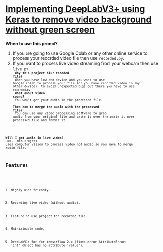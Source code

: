 <h1><u>Implementing DeepLabV3+ using Keras to remove video background without green screen</u></h1>

<strong>When to use this proect?</strong><br>
1. If you are going to use Google Colab or any other online service to process your reocrded video file then use <code>recorded.py</code>. <br>
2. If you want to process live video streaming from your webcam then use <code>live.py<code>. <br>
<strong>Why this project blur recoded file?</strong><br>
When you have low end device and you want to use Google Colab to process your file (or you have recorded video in any other device), to avoid unexpected bugs out there you have to use <code>recorded.py</code><br>
<strong>What about video sound?</strong><br>
You won't get your audio in the processed file.<br>
<strong>Then how to merge the audio with the processed file?</strong><br>
You can use any video processing software to grab audio from your original file and paste it over the paste it over processed file and render it.<br>

<strong>Will I get audio in live video?</strong><br>
No, This project uses computer vision to process video not audio so you have to merge audio file.<br>

<h2>Features</h2>

1. Highly user friendly.

2. Recording live video (without audio).

3. Feature to use project for recorded file.

4. Maintainable code.

5. DeepLabV3+ for for tensorflow 2.x (fixed error AttributeError: 'int' object has no attribute 'value').<br>
